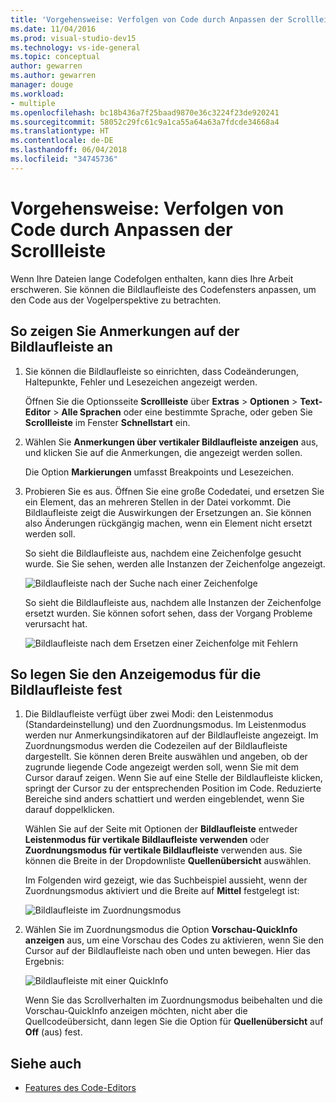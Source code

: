 ```yaml
---
title: 'Vorgehensweise: Verfolgen von Code durch Anpassen der Scrollleiste'
ms.date: 11/04/2016
ms.prod: visual-studio-dev15
ms.technology: vs-ide-general
ms.topic: conceptual
author: gewarren
ms.author: gewarren
manager: douge
ms.workload:
- multiple
ms.openlocfilehash: bc18b436a7f25baad9870e36c3224f23de920241
ms.sourcegitcommit: 58052c29fc61c9a1ca55a64a63a7fdcde34668a4
ms.translationtype: HT
ms.contentlocale: de-DE
ms.lasthandoff: 06/04/2018
ms.locfileid: "34745736"
---
```

# <a name="how-to-track-your-code-by-customizing-the-scrollbar"></a>Vorgehensweise: Verfolgen von Code durch Anpassen der Scrollleiste

Wenn Ihre Dateien lange Codefolgen enthalten, kann dies Ihre Arbeit erschweren. Sie können die Bildlaufleiste des Codefensters anpassen, um den Code aus der Vogelperspektive zu betrachten.

## <a name="to-show-annotations-on-the-scroll-bar"></a>So zeigen Sie Anmerkungen auf der Bildlaufleiste an

1. Sie können die Bildlaufleiste so einrichten, dass Codeänderungen, Haltepunkte, Fehler und Lesezeichen angezeigt werden.

    Öffnen Sie die Optionsseite **Scrollleiste** über **Extras** > **Optionen** > **Text-Editor** > **Alle Sprachen** oder eine bestimmte Sprache, oder geben Sie **Scrollleiste** im Fenster **Schnellstart** ein.

2. Wählen Sie **Anmerkungen über vertikaler Bildlaufleiste anzeigen** aus, und klicken Sie auf die Anmerkungen, die angezeigt werden sollen.

    Die Option **Markierungen** umfasst Breakpoints und Lesezeichen.

3. Probieren Sie es aus. Öffnen Sie eine große Codedatei, und ersetzen Sie ein Element, das an mehreren Stellen in der Datei vorkommt. Die Bildlaufleiste zeigt die Auswirkungen der Ersetzungen an. Sie können also Änderungen rückgängig machen, wenn ein Element nicht ersetzt werden soll.

    So sieht die Bildlaufleiste aus, nachdem eine Zeichenfolge gesucht wurde. Sie Sie sehen, werden alle Instanzen der Zeichenfolge angezeigt.

    ![Bildlaufleiste nach der Suche nach einer Zeichenfolge](../ide/media/enhancedscrollbarsearch.png)

    So sieht die Bildlaufleiste aus, nachdem alle Instanzen der Zeichenfolge ersetzt wurden. Sie können sofort sehen, dass der Vorgang Probleme verursacht hat.

    ![Bildlaufleiste nach dem Ersetzen einer Zeichenfolge mit Fehlern](../ide/media/enhancedscrollbarreplace.png)

## <a name="to-set-the-display-mode-for-the-scroll-bar"></a>So legen Sie den Anzeigemodus für die Bildlaufleiste fest

1. Die Bildlaufleiste verfügt über zwei Modi: den Leistenmodus (Standardeinstellung) und den Zuordnungsmodus. Im Leistenmodus werden nur Anmerkungsindikatoren auf der Bildlaufleiste angezeigt. Im Zuordnungsmodus werden die Codezeilen auf der Bildlaufleiste dargestellt. Sie können deren Breite auswählen und angeben, ob der zugrunde liegende Code angezeigt werden soll, wenn Sie mit dem Cursor darauf zeigen. Wenn Sie auf eine Stelle der Bildlaufleiste klicken, springt der Cursor zu der entsprechenden Position im Code. Reduzierte Bereiche sind anders schattiert und werden eingeblendet, wenn Sie darauf doppelklicken.

    Wählen Sie auf der Seite mit Optionen der **Bildlaufleiste** entweder **Leistenmodus für vertikale Bildlaufleiste verwenden** oder **Zuordnungsmodus für vertikale Bildlaufleiste** verwenden aus. Sie können die Breite in der Dropdownliste **Quellenübersicht** auswählen.

    Im Folgenden wird gezeigt, wie das Suchbeispiel aussieht, wenn der Zuordnungsmodus aktiviert und die Breite auf **Mittel** festgelegt ist:

    ![Bildlaufleiste im Zuordnungsmodus](../ide/media/enhancedscrollbar.png)

2. Wählen Sie im Zuordnungsmodus die Option **Vorschau-QuickInfo anzeigen** aus, um eine Vorschau des Codes zu aktivieren, wenn Sie den Cursor auf der Bildlaufleiste nach oben und unten bewegen. Hier das Ergebnis:

    ![Bildlaufleiste mit einer QuickInfo](../ide/media/enhancedscrollbarsearchtooltip.png)

    Wenn Sie das Scrollverhalten im Zuordnungsmodus beibehalten und die Vorschau-QuickInfo anzeigen möchten, nicht aber die Quellcodeübersicht, dann legen Sie die Option für **Quellenübersicht** auf **Off** (aus) fest.

## <a name="see-also"></a>Siehe auch

- [Features des Code-Editors](../ide/writing-code-in-the-code-and-text-editor.md)